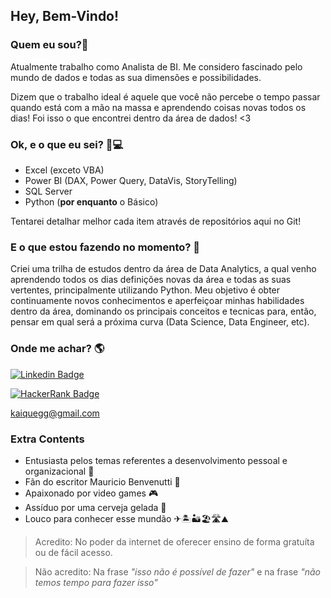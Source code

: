 ## Hey, Bem-Vindo!

### Quem eu sou?🤔

Atualmente trabalho como Analista de BI. Me considero fascinado pelo mundo de dados e todas as sua dimensões e possibilidades.

Dizem que o trabalho ideal é aquele que você não percebe o tempo passar quando está com a mão na massa e aprendendo coisas novas todos os dias! Foi isso o que encontrei dentro da área de dados! <3

### Ok, e o que eu sei? 🤨💻

- Excel (exceto VBA)
- Power BI (DAX, Power Query, DataVis, StoryTelling)
- SQL Server
- Python (**por enquanto** o Básico)

Tentarei detalhar melhor cada item através de repositórios aqui no Git!

### E o que estou fazendo no momento? 👀

Criei uma trilha de estudos dentro da área de Data Analytics, a qual venho aprendendo todos os dias definições novas da área e todas as suas vertentes, principalmente utilizando Python. Meu objetivo é obter continuamente novos conhecimentos e aperfeiçoar minhas habilidades dentro da área, dominando os principais conceitos e tecnicas para, então, pensar em qual será a próxima curva (Data Science, Data Engineer, etc). 

### Onde me achar? 🌎
[![Linkedin Badge](https://img.shields.io/badge/-Kaique%20Costa-0e76a8?style=flat-square&logo=Linkedin&logoColor=white&link=https://www.linkedin.com/in/kaiquegcosta/)](https://www.linkedin.com/in/kaiquegcosta/) 

[![HackerRank Badge](https://img.shields.io/badge/-Kaique%20Costa-0e76a8?style=flat-square&logo=hackerrank&logoColor=white&link=https://www.hackerrank.com/kaiquegg)](https://www.hackerrank.com/kaiquegg) 

kaiquegg@gmail.com

### Extra Contents

- Entusiasta pelos temas referentes a desenvolvimento pessoal e organizacional 🌈
- Fãn do escritor Mauricio Benvenutti 📖
- Apaixonado por video games 🎮
- Assíduo por uma cerveja gelada 🍻
- Louco para conhecer esse mundão ✈🏝🏜🏖🛣⛰

> Acredito: No poder da internet de oferecer ensino de forma gratuíta ou de fácil acesso.

> Não acredito: Na frase *"isso não é possível de fazer"* e na frase *"não temos tempo para fazer isso"*
